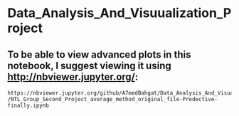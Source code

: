 # Data_Analysis_And_Visuualization_Project
## To be able to view advanced plots in this notebook, I suggest viewing it using  http://nbviewer.jupyter.org/:
    https://nbviewer.jupyter.org/github/A7medBahgat/Data_Analysis_And_Visualization_Project/blob/master       /NTL_Group_Second_Project_average_method_original_file-Predective-finally.ipynb
